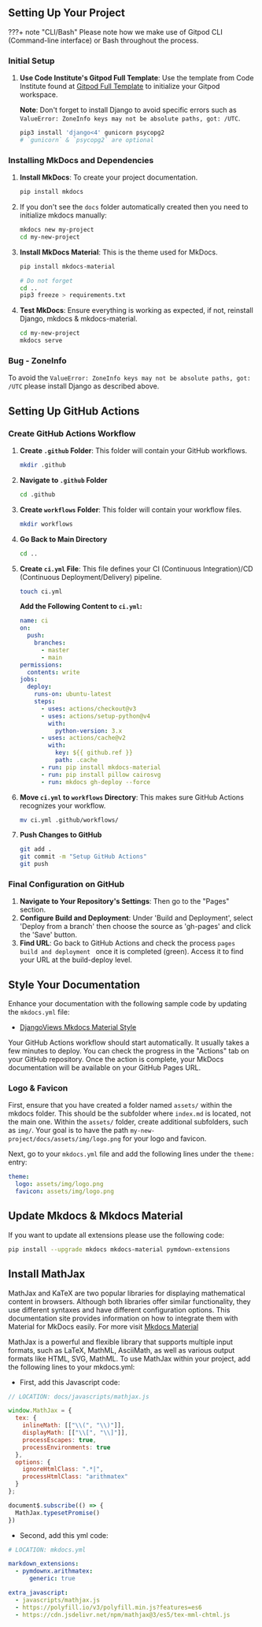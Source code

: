 ## Setting Up Your Project

???+ note "CLI/Bash"
    Please note how we make use of Gitpod CLI (Command-line interface) or Bash throughout the process.

### Initial Setup

1. **Use Code Institute's Gitpod Full Template**: Use the template from Code Institute found at [Gitpod Full Template](https://github.com/Code-Institute-Org/gitpod-full-template) to initialize your Gitpod workspace.

    **Note**: Don't forget to install Django to avoid specific errors such as `ValueError: ZoneInfo keys may not be absolute paths, got: /UTC`.

    ```bash
    pip3 install 'django<4' gunicorn psycopg2
    # `gunicorn` & `psycopg2` are optional
    ```

### Installing MkDocs and Dependencies

1. **Install MkDocs**: To create your project documentation.

    ```bash
    pip install mkdocs
    ```

2. If you don't see the `docs` folder automatically created then you need to initialize mkdocs manually:

    ```bash
    mkdocs new my-project
    cd my-new-project
    ```

3. **Install MkDocs Material**: This is the theme used for MkDocs.

    ```bash
    pip install mkdocs-material

    # Do not forget
    cd ..
    pip3 freeze > requirements.txt
    ```

4. **Test MkDocs**: Ensure everything is working as expected, if not, reinstall Django, mkdocs & mkdocs-material.

    ```bash
    cd my-new-project
    mkdocs serve
    ```

### Bug - ZoneInfo

To avoid the `ValueError: ZoneInfo keys may not be absolute paths, got: /UTC` please install Django as described above.

## Setting Up GitHub Actions

### Create GitHub Actions Workflow

1. **Create `.github` Folder**: This folder will contain your GitHub workflows.

    ```bash
    mkdir .github
    ```

2. **Navigate to `.github` Folder**

    ```bash
    cd .github
    ```

3. **Create `workflows` Folder**: This folder will contain your workflow files.

    ```bash
    mkdir workflows
    ```

4. **Go Back to Main Directory**

    ```bash
    cd ..
    ```

5. **Create `ci.yml` File**: This file defines your CI (Continuous Integration)/CD (Continuous Deployment/Delivery) pipeline.

    ```bash
    touch ci.yml
    ```

    **Add the Following Content to `ci.yml`:**

    ```yaml
    name: ci
    on:
      push:
        branches:
          - master
          - main
    permissions:
      contents: write
    jobs:
      deploy:
        runs-on: ubuntu-latest
        steps:
          - uses: actions/checkout@v3
          - uses: actions/setup-python@v4
            with:
              python-version: 3.x
          - uses: actions/cache@v2
            with:
              key: ${{ github.ref }}
              path: .cache
          - run: pip install mkdocs-material
          - run: pip install pillow cairosvg
          - run: mkdocs gh-deploy --force
    ```

6. **Move `ci.yml` to `workflows` Directory**: This makes sure GitHub Actions recognizes your workflow.

    ```bash
    mv ci.yml .github/workflows/
    ```

7. **Push Changes to GitHub**

    ```bash
    git add .
    git commit -m "Setup GitHub Actions"
    git push
    ```

### Final Configuration on GitHub

1. **Navigate to Your Repository's Settings**: Then go to the "Pages" section.
2. **Configure Build and Deployment**: Under 'Build and Deployment', select 'Deploy from a branch' then choose the source as 'gh-pages' and click the 'Save' button.
3. **Find URL**: Go back to GitHub Actions and check the process `pages build and deployment ` once it is completed (green). Access it to find your URL at the build-deploy level.

## Style Your Documentation
Enhance your documentation with the following sample code by updating the `mkdocs.yml` file:

- [DjangoViews Mkdocs Material Style](https://github.com/plexoio/djangoviews/blob/main/mkdocs.yml)

Your GitHub Actions workflow should start automatically. It usually takes a few minutes to deploy. You can check the progress in the "Actions" tab on your GitHub repository. Once the action is complete, your MkDocs documentation will be available on your GitHub Pages URL.

### Logo & Favicon

First, ensure that you have created a folder named `assets/` within the mkdocs folder. This should be the subfolder where `index.md` is located, not the main one. Within the `assets/` folder, create additional subfolders, such as `img/`. Your goal is to have the path `my-new-project/docs/assets/img/logo.png` for your logo and favicon.

Next, go to your `mkdocs.yml` file and add the following lines under the `theme:` entry:

```yaml
theme:
  logo: assets/img/logo.png
  favicon: assets/img/logo.png
```

## Update Mkdocs & Mkdocs Material

If you want to update all extensions please use the following code:

```bash
pip install --upgrade mkdocs mkdocs-material pymdown-extensions
```

## Install MathJax

MathJax and KaTeX are two popular libraries for displaying mathematical content in browsers. Although both libraries offer similar functionality, they use different syntaxes and have different configuration options. This documentation site provides information on how to integrate them with Material for MkDocs easily. For more visit [Mkdocs Material](https://squidfunk.github.io/mkdocs-material/reference/math/?h=math#mathjax-mkdocsyml)

MathJax is a powerful and flexible library that supports multiple input formats, such as LaTeX, MathML, AsciiMath, as well as various output formats like HTML, SVG, MathML. To use MathJax within your project, add the following lines to your mkdocs.yml:

- First, add this Javascript code:

```javascript
// LOCATION: docs/javascripts/mathjax.js

window.MathJax = {
  tex: {
    inlineMath: [["\\(", "\\)"]],
    displayMath: [["\\[", "\\]"]],
    processEscapes: true,
    processEnvironments: true
  },
  options: {
    ignoreHtmlClass: ".*|",
    processHtmlClass: "arithmatex"
  }
};

document$.subscribe(() => { 
  MathJax.typesetPromise()
})
```

- Second, add this yml code:

```yaml
# LOCATION: mkdocs.yml

markdown_extensions:
  - pymdownx.arithmatex:
      generic: true

extra_javascript:
  - javascripts/mathjax.js
  - https://polyfill.io/v3/polyfill.min.js?features=es6
  - https://cdn.jsdelivr.net/npm/mathjax@3/es5/tex-mml-chtml.js
```
